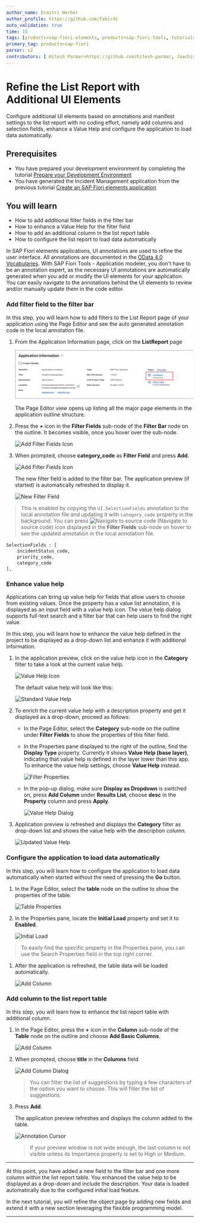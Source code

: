 ```yaml
---
author_name: Dimitri Herber
author_profile: https://github.com/fakirdi
auto_validation: true
time: 15
tags: [products>sap-fiori-elements, products>sap-fiori-tools, tutorial>beginner, products>sap-fiori, products>sap-business-application-studio, software-product-function>sap-cloud-application-programming-model, products>sap-business-technology-platform]
primary_tag: products>sap-fiori
parser: v2
contributors: [ Hitesh Parmar>https://github.com/hitesh-parmar, Joachim Fiess>https://github.com/jo-fiess ]
---
```


# Refine the List Report with Additional UI Elements 
<!-- description --> Configure additional UI elements based on annotations and manifest settings to the list report with no coding effort, namely add columns and selection fields, enhance a Value Help and configure the application to load data automatically.

## Prerequisites
- You have prepared your development environment by completing the tutorial [Prepare your Development Environment](fiori-tools-cap-prepare-dev-env)
- You have generated the Incident Management application from the previous tutorial [Create an SAP Fiori elements application](fiori-tools-cap-create-application)

## You will learn
  - How to add additional filter fields in the filter bar
  - How to enhance a Value Help for the filter field
  - How to add an additional column in the list report table
  - How to configure the list report to load data automatically
  


In SAP Fiori elements applications, UI annotations are used to refine the user interface. All annotations are documented in the [OData 4.0 Vocabularies](https://sap.github.io/odata-vocabularies/vocabularies/UI.html). With SAP Fiori Tools - Application modeler, you don't have to be an annotation expert, as the necessary UI annotations are automatically generated when you add or modify the UI elements for your application. You can easily navigate to the annotations behind the UI elements to review and/or manually update them in the code editor.


### Add filter field to the filter bar

In this step, you will learn how to add filters to the List Report page of your application using the Page Editor and see the auto generated annotation code in the local annotation file.

1. From the Application Information page, click on the **ListReport** page
   
    ![Open List Report Page](t3-open-list-report-page-app-info.png)

    The Page Editor view opens up listing all the major page elements in the application outline structure.

2. Press the **+** icon in the **Filter Fields** sub-node of the **Filter Bar** node on the outline. It becomes visible, once you hover over the sub-node.
   
    ![Add Filter Fields Icon](t3-add-filter-fields.png)

3.  When prompted, choose **category_code** as **Filter Field** and press **Add**.
    
    ![Add Filter Fields Icon](t3-add-filter-fields-dialog.png)

    The new filter field is added to the filter bar. The application preview (if started) is automatically refreshed to display it.

    ![New Filter Field](t3-annotation-selection-field-category.PNG)

> This is enabled by copying the `UI.SelectionFields` annotation to the local annotation file and updating it with `category_code` property in the background. You can press ![Navigate to source code](t3-navigate-source-code.png) (Navigate to source code) icon displayed in the **Filter Fields** sub-node on hover to see the updated annotation in the local annotation file.

```CDS
SelectionFields : [
    incidentStatus_code,
    priority_code,
    category_code
],
```

### Enhance value help

Applications can bring up value help for fields that allow users to choose from existing values. Once the property has a value list annotation, it is displayed as an input field with a value help icon. 
The value help dialog supports full-text search and a filter bar that can help users to find the right value.

In this step, you will learn how to enhance the value help defined in the project to be displayed as a drop-down list and enhance it with additional information.

1. In the application preview, click on the value help icon in the **Category** filter to take a look at the current value help.

    ![Value Help Icon](t3-value-help-icon2.PNG)

    The default value help will look like this:

    ![Standard Value Help](t3-value-help-autogenerated.PNG)

2. To enrich the current value help with a description property and get it displayed as a drop-down, proceed as follows:

    - In the Page Editor, select the **Category** sub-node on the outline under **Filter Fields** to show the properties of this filter field. 

    - In the Properties pane displayed to the right of the outline, find the **Display Type** property. Currently it shows **Value Help (base layer)**, indicating that value help is defined in the layer lower than this app. To enhance the value help settings, choose **Value Help** instead.

      ![Filter Properties](t3-initial-load-filter-properties.png)

    - In the pop-up dialog, make sure **Display as Dropdown** is switched on, press **Add Column** under **Results List**,  choose **desc** in the **Property** column and press **Apply**.

        ![Value Help Dialog](t3-value-help-dialog-updated.png)

3. Application preview is refreshed and displays the **Category** filter as drop-down list and shows the value help with the description column.

    ![Updated Value Help](t3-value-help-added-description.PNG)


### Configure the application to load data automatically

In this step, you will learn how to configure the application to load data automatically when started without the need of pressing the **Go** button.

1. In the Page Editor, select the **table** node on the outline to show the properties of the table.

    ![Table Properties](t3-initial-load-table-properties.PNG)
2.  In the Properties pane, locate the **Initial Load** property and set it to **Enabled**.

    ![Initial Load](t3-initial-load-table-properties-initial-load-true.PNG)
>To easily find the specific property in the Properties pane, you can use the Search Properties field in the top right corner.
1. After the application is refreshed, the table data will be loaded automatically.

    ![Add Column](t3-initial-load-table-preview.png)


### Add column to the list report table

In this step, you will learn how to enhance the list report table with additional column. 

1. In the Page Editor, press the **+** icon in the **Column** sub-node of the **Table** node on the outline and choose **Add Basic Columns**.

    ![Add Column](t3-add-column.png)

2. When prompted, choose **title** in the **Columns** field

    ![Add Column Dialog](t3-add-title-column.png)

    > You can filter the list of suggestions by typing a few characters of the option you want to choose. This will filter the list of suggestions.

3. Press **Add**.

    The application preview refreshes and displays the column added to the table.

    ![Annotation Cursor](t3-annotation-line-item-LR.PNG)

    > If your preview window is not wide enough, the last column is not visible unless its Importance property is set to High or Medium.



---

At this point, you have added a new field to the filter bar and one more column within the list report table. You enhanced the value help to be displayed as a drop-down and include the description. Your data is loaded automatically due to the configured initial load feature.

In the next tutorial, you will refine the object page by adding new fields and extend it with a new section leveraging the flexible programming model.

---

